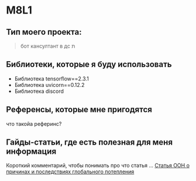 # M8L1

## Тип моего проекта:
>бот кансултант в дс
> ת

## Библиотеки, которые я буду использовать
- Библиотека tensorflow==2.3.1
- Библиотека uvicorn==0.12.2 
- Библиотека discord 


## Референсы, которые мне пригодятся
 что такойа реферинс?

## Гайды-статьи, где есть полезная для меня информация
Короткий комментарий, чтобы понимать про что статья ... [Статья ООН о причинах и последствиях глобального потепления](https://www.un.org/ru/climatechange/science/causes-effects-climate-change)
